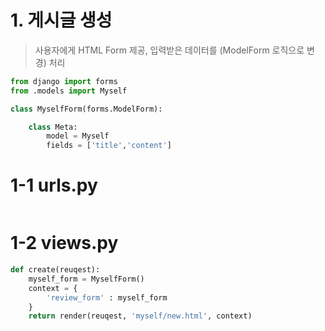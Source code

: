 # 1. 게시글 생성

> 사용자에게 HTML Form 제공, 입력받은 데이터를 (ModelForm 로직으로 변경) 처리

```python
from django import forms
from .models import Myself

class MyselfForm(forms.ModelForm):

    class Meta:
        model = Myself
        fields = ['title','content']
```
# 1-1 urls.py

```python

```

# 1-2 views.py

```python
def create(reuqest):
    myself_form = MyselfForm()
    context = {
        'review_form' : myself_form
    }
    return render(reuqest, 'myself/new.html', context)
```